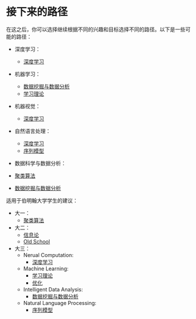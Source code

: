 # 接下来的路径

在这之后，你可以选择继续根据不同的兴趣和目标选择不同的路径。以下是一些可能的路径：

- 深度学习：
  - [深度学习](./4-DeepLearning/)

- 机器学习：
  - [数据挖掘与数据分析](./DataMining/)
  - [学习理论](./7-LearningTheory/)

- 机器视觉：
  - [深度学习](./4-DeepLearning/)

- 自然语言处理：
  - [深度学习](./4-DeepLearning/)
  - [序列模型](./5-SequenceModel/)

- 数据科学与数据分析：
- [聚类算法](./Clustering/)
- [数据挖掘与数据分析](./DataMining/)

适用于伯明翰大学学生的建议：

- 大一：
  - [聚类算法](./Clustering/)
- 大二：
  - [信息论](./3-InformationTheory/)
  - [Old School](./OldSchool/)
- 大三：
  - Nerual Computation:
    - [深度学习](./4-DeepLearning/)
  - Machine Learning:
    - [学习理论](./7-LearningTheory/)
    - [优化](./6-Optimisation/)
  - Intelligent Data Analysis:
    - [数据挖掘与数据分析](./DataMining/)
  - Natural Language Processing:
    - [序列模型](./5-SequenceModel/)
